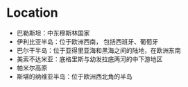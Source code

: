 # Location

- 巴勒斯坦：中东穆斯林国家
- 伊利比亚半岛：位于欧洲西南， 包括西班牙、葡萄牙
- 巴尔干半岛：位于亚得里亚海和黑海之间的陆地，在欧洲东南
- 美索不达米亚：底格里斯与幼发拉底两河的中下游地区
- 帕米尔高原
- 斯堪的纳维亚半岛：位于欧洲西北角的半岛

